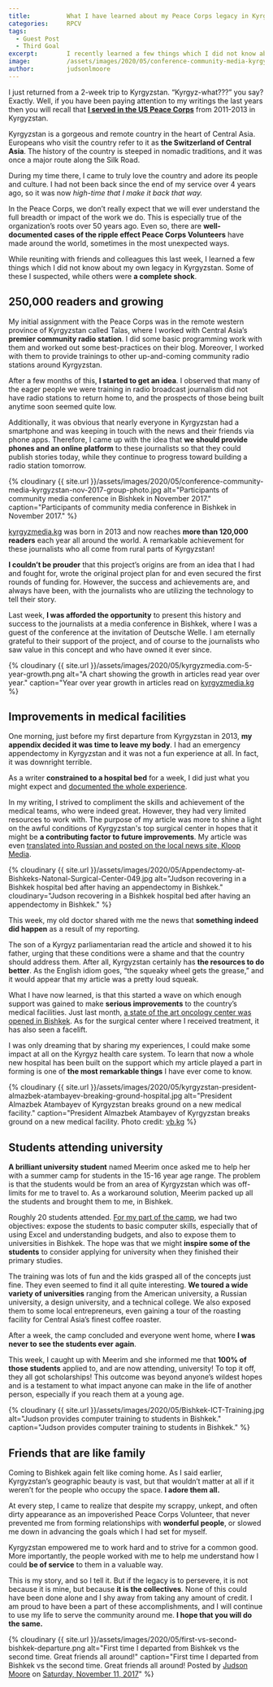 ```yaml
---
title:			What I have learned about my Peace Corps legacy in Kyrgyzstan
categories:		RPCV
tags:
  - Guest Post
  - Third Goal
excerpt:		I recently learned a few things which I did not know about my own legacy in Kyrgyzstan. Some of these I suspected, while others were a complete shock.
image:			/assets/images/2020/05/conference-community-media-kyrgyzstan-nov-2017-judson-keynote.jpg
author:			judsonlmoore
---
```


I just returned from a 2-week trip to Kyrgyzstan. “Kyrgyz-what???” you say? Exactly. Well, if you have been paying attention to my writings the last years then you will recall that [**I served in the US Peace Corps**](https://www.judsonlmoore.com/categories/#jobs/peace-corps/) from 2011-2013 in Kyrgyzstan.

Kyrgyzstan is a gorgeous and remote country in the heart of Central Asia. Europeans who visit the country refer to it as **the Switzerland of Central Asia**. The history of the country is steeped in nomadic traditions, and it was once a major route along the Silk Road.

During my time there, I came to truly love the country and adore its people and culture. I had not been back since the end of my service over 4 years ago, so it was now *high-time that I make it back that way.*

In the Peace Corps, we don’t really expect that we will ever understand the full breadth or impact of the work we do. This is especially true of the organization’s roots over 50 years ago. Even so, there are **well-documented cases of the ripple effect Peace Corps Volunteers** have made around the world, sometimes in the most unexpected ways.

While reuniting with friends and colleagues this last week, I learned a few things which I did not know about my own legacy in Kyrgyzstan. Some of these I suspected, while others were **a complete shock**.

## 250,000 readers and growing

My initial assignment with the Peace Corps was in the remote western province of Kyrgyzstan called Talas, where I worked with Central Asia’s **premier community radio station**. I did some basic programming work with them and worked out some best-practices on their blog. Moreover, I worked with them to provide trainings to other up-and-coming community radio stations around Kyrgyzstan.

After a few months of this, **I started to get an idea**. I observed that many of the eager people we were training in radio broadcast journalism did not have radio stations to return home to, and the prospects of those being built anytime soon seemed quite low.

Additionally, it was obvious that nearly everyone in Kyrgyzstan had a smartphone and was keeping in touch with the news and their friends via phone apps. Therefore, I came up with the idea that **we should provide phones and an online platform** to these journalists so that they could publish stories today, while they continue to progress toward building a radio station tomorrow.


{% cloudinary {{ site.url }}/assets/images/2020/05/conference-community-media-kyrgyzstan-nov-2017-group-photo.jpg alt="Participants of community media conference in Bishkek in November 2017." caption="Participants of community media conference in Bishkek in November 2017." %}

[kyrgyzmedia.kg](http://kyrgyzmedia.kg/) was born in 2013 and now reaches **more than 120,000 readers** each year all around the world. A remarkable achievement for these journalists who all come from rural parts of Kyrgyzstan!

**I couldn’t be prouder** that this project’s origins are from an idea that I had and fought for, wrote the original project plan for and even secured the first rounds of funding for. However, the success and achievements are, and always have been, with the journalists who are utilizing the technology to tell their story.

Last week, **I was afforded the opportunity** to present this history and success to the journalists at a media conference in Bishkek, where I was a guest of the conference at the invitation of Deutsche Welle. I am eternally grateful to their support of the project, and of course to the journalists who saw value in this concept and who have owned it ever since.

{% cloudinary {{ site.url }}/assets/images/2020/05/kyrgyzmedia.com-5-year-growth.png alt="A chart showing the growth in articles read year over year." caption="Year over year growth in articles read on [kyrgyzmedia.kg](http://kyrgyzmedia.kg) %}

## Improvements in medical facilities

One morning, just before my first departure from Kyrgyzstan in 2013, **my appendix decided it was time to leave my body**. I had an emergency appendectomy in Kyrgyzstan and it was not a fun experience at all. In fact, it was downright terrible.

As a writer **constrained to a hospital bed** for a week, I did just what you might expect and [documented the whole experience](https://www.judsonlmoore.com/appendectomy-in-bishkek/).

In my writing, I strived to compliment the skills and achievement of the medical teams, who were indeed great. However, they had very limited resources to work with. The purpose of my article was more to shine a light on the awful conditions of Kyrgyzstan's top surgical center in hopes that it might be **a contributing factor to future improvements**. My article was even [translated into Russian and posted on the local news site, Kloop Media](https://kloop.kg/blog/2013/04/29/kak-amerikanets-perezhil-appenditsit-v-bishkeke/).

{% cloudinary {{ site.url }}/assets/images/2020/05/Appendectomy-at-Bishkeks-Natonal-Surgical-Center-049.jpg alt="Judson recovering in a Bishkek hospital bed after having an appendectomy in Bishkek." cloudinary="Judson recovering in a Bishkek hospital bed after having an appendectomy in Bishkek." %}

This week, my old doctor shared with me the news that **something indeed did happen** as a result of my reporting.

The son of a Kyrgyz parliamentarian read the article and showed it to his father, urging that these conditions were a shame and that the country should address them. After all, Kyrgyzstan certainly has **the resources to do better**. As the English idiom goes, “the squeaky wheel gets the grease,” and it would appear that my article was a pretty loud squeak.

What I have now learned, is that this started a wave on which enough support was gained to make **serious improvements** to the country’s medical facilities. Just last month, [a state of the art oncology center was opened in Bishkek](http://www.vb.kg/doc/367922_atambaev:_narody_nyjno_sozdat_dostoynye_ysloviia_dlia_polycheniia_medpomoshi.html). As for the surgical center where I received treatment, it has also seen a facelift.

I was only dreaming that by sharing my experiences, I could make some impact at all on the Kyrgyz health care system. To learn that now a whole new hospital has been built on the support which my article played a part in forming is one of **the most remarkable things** I have ever come to know.

{% cloudinary {{ site.url }}/assets/images/2020/05/kyrgyzstan-president-almazbek-atambayev-breaking-ground-hospital.jpg alt="President Almazbek Atambayev of Kyrgyzstan breaks ground on a new medical facility." caption="President Almazbek Atambayev of Kyrgyzstan breaks ground on a new medical facility. Photo credit: [vb.kg](http://www.vb.kg/doc/367922_atambaev:_narody_nyjno_sozdat_dostoynye_ysloviia_dlia_polycheniia_medpomoshi.html) %}

## Students attending university

**A brilliant university student** named Meerim once asked me to help her with a summer camp for students in the 15-16 year age range. The problem is that the students would be from an area of Kyrgyzstan which was off-limits for me to travel to. As a workaround solution, Meerim packed up all the students and brought them to me, in Bishkek.

Roughly 20 students attended. [For my part of the camp](https://www.judsonlmoore.com/bishkek-ict-training/), we had two objectives: expose the students to basic computer skills, especially that of using Excel and understanding budgets, and also to expose them to universities in Bishkek. The hope was that we might **inspire some of the students** to consider applying for university when they finished their primary studies.

The training was lots of fun and the kids grasped all of the concepts just fine. They even seemed to find it all quite interesting. **We toured a wide variety of universities** ranging from the American university, a Russian university, a design university, and a technical college. We also exposed them to some local entrepreneurs, even gaining a tour of the roasting facility for Central Asia’s finest coffee roaster.

After a week, the camp concluded and everyone went home, where **I was never to see the students ever again**.

This week, I caught up with Meerim and she informed me that **100% of those students** applied to, and are now attending, university! To top it off, they all got scholarships! This outcome was beyond anyone’s wildest hopes and is a testament to what impact anyone can make in the life of another person, especially if you reach them at a young age.

{% cloudinary {{ site.url }}/assets/images/2020/05/Bishkek-ICT-Training.jpg alt="Judson provides computer training to students in Bishkek." caption="Judson provides computer training to students in Bishkek." %}

## Friends that are like family

Coming to Bishkek again felt like coming home. As I said earlier, Kyrgyzstan’s geographic beauty is vast, but that wouldn’t matter at all if it weren’t for the people who occupy the space. **I adore them all.**

At every step, I came to realize that despite my scrappy, unkept, and often dirty appearance as an impoverished Peace Corps Volunteer, that never prevented me from forming relationships with **wonderful people**, or slowed me down in advancing the goals which I had set for myself.

Kyrgyzstan empowered me to work hard and to strive for a common good. More importantly, the people worked with me to help me understand how I could **be of service** to them in a valuable way.

This is my story, and so I tell it. But if the legacy is to persevere, it is not because it is mine, but because **it is the collectives**. None of this could have been done alone and I shy away from taking any amount of credit. I am proud to have been a part of these accomplishments, and I will continue to use my life to serve the community around me. **I hope that you will do the same.**

{% cloudinary {{ site.url }}/assets/images/2020/05/first-vs-second-bishkek-departure.png alt="First time I departed from Bishkek vs the second time. Great friends all around!" caption="First time I departed from Bishkek vs the second time. Great friends all around! Posted by [Judson Moore](https://www.facebook.com/judsonlmoore) on [Saturday, November 11, 2017](https://www.facebook.com/judsonlmoore/posts/10108298844121885)" %}

